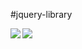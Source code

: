  #jquery-library

<img align="left" src ="https://img.shields.io/badge/JavaScript-F7DF1E?style=for-the-badge&logo=javascript&logoColor=black">

<img src ="https://img.shields.io/badge/jQuery-0769AD?style=for-the-badge&logo=jquery&logoColor=white">
